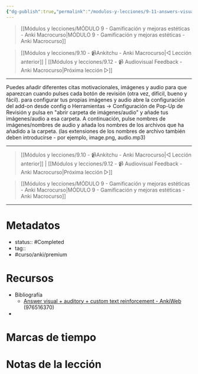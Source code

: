 ```yaml
---
{"dg-publish":true,"permalink":"/modulos-y-lecciones/9-11-answers-visual-anki-macrocurso/","noteIcon":"","updated":"2024-05-22T13:35:19.622+02:00"}
---
```



> [[Módulos y lecciones/MÓDULO 9 - Gamificación y mejoras estéticas - Anki Macrocurso\|MÓDULO 9 - Gamificación y mejoras estéticas - Anki Macrocurso]]

> [[Módulos y lecciones/9.10 - 📹Ankitchu - Anki Macrocurso\|◁ Lección anterior]] | [[Módulos y lecciones/9.12 - 📹 Audiovisual Feedback - Anki Macrocurso\|Próxima lección ▷]]

---

Puedes añadir diferentes citas motivacionales, imágenes y audio para que aparezcan cuando pulses cada botón de revisión (otra vez, difícil, bueno y fácil).
para configurar tus propias imágenes y audio abre la configuración del add-on desde config o Herramientas -> Configuración de Pop-Up de Revisión y pulsa en "abrir carpeta de imágenes/audio" y añade tus imágenes/audio a esa carpeta. A continuación, pulse nombres de imágenes/nombres de audio y añada los nombres de los archivos que ha añadido a la carpeta. (las extensiones de los nombres de archivo también deben introducirse - por ejemplo, image.png, audio.mp3)


---

> [[Módulos y lecciones/9.10 - 📹Ankitchu - Anki Macrocurso\|◁ Lección anterior]] | [[Módulos y lecciones/9.12 - 📹 Audiovisual Feedback - Anki Macrocurso\|Próxima lección ▷]]

> [[Módulos y lecciones/MÓDULO 9 - Gamificación y mejoras estéticas - Anki Macrocurso\|MÓDULO 9 - Gamificación y mejoras estéticas - Anki Macrocurso]]

---
# Metadatos
- status:: #Completed 
- tag:: 
- #curso/anki/premium

# Recursos
- Bibliografía
	- [Answer visual + auditory + custom text reinforcement - AnkiWeb](https://ankiweb.net/shared/info/976516370) (976516370)
- 

# Marcas de tiempo


# Notas de la lección
